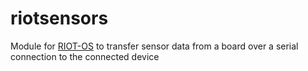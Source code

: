 # riotsensors

Module for [RIOT-OS](https://github.com/RIOT-OS/RIOT) to transfer sensor data from a board over a serial connection to
the connected device